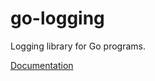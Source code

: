 # go-logging
Logging library for Go programs.

[Documentation](https://godoc.org/github.com/DramaFever/go-logging)
